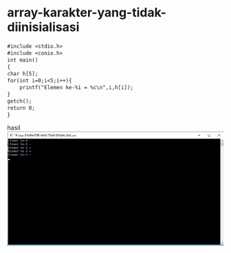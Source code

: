 # array-karakter-yang-tidak-diinisialisasi

    #include <stdio.h>
    #include <conio.h>
    int main()
    {
    char h[5];
    for(int i=0;i<5;i++){
        printf("Elemen ke-%i = %c\n",i,h[i]);
    }
    getch();
    return 0;
    }


hasil![img](https://github.com/Masdiaditia/array-karakter-yang-tidak-diinisialisasi/blob/master/99998888888.png?raw=true)
